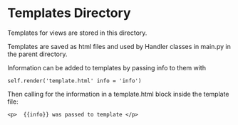 # Templates Directory #

Templates for views are stored in this directory.

Templates are saved as html files and used by Handler classes in main.py in the parent directory.

Information can be added to templates by passing info to them with

`self.render('template.html' info = 'info')`

Then calling for the information in a template.html block inside the template file:

`<p>  {{info}} was passed to template </p>`
